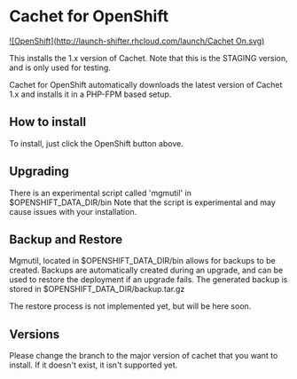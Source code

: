 # Cachet for OpenShift
[![OpenShift](http://launch-shifter.rhcloud.com/launch/Cachet On.svg)](https://openshift.redhat.com/app/console/application_type/custom?&cartridges%5B%5D=http://cartreflect-claytondev.rhcloud.com/github/boekkooi/openshift-cartridge-nginx&cartridges%5B%5D=http://cartreflect-claytondev.rhcloud.com/github/boekkooi/openshift-cartridge-php&cartridges%5B%5D=mysql-5.5&initial_git_url=https://github.com/ALinuxNinja/openshift-cachet.git&name=cachet&initial_git_branch=1.x)

This installs the 1.x version of Cachet. Note that this is the STAGING version, and is only used for testing.

Cachet for OpenShift automatically downloads the latest version of Cachet 1.x and installs it in a PHP-FPM based setup.

## How to install
To install, just click the OpenShift button above.

## Upgrading
There is an experimental script called 'mgmutil' in $OPENSHIFT_DATA_DIR/bin
Note that the script is experimental and may cause issues with your installation.

## Backup and Restore
Mgmutil, located in $OPENSHIFT_DATA_DIR/bin allows for backups to be created. Backups are automatically created during an upgrade, and can be used to restore the deployment if an upgrade fails.
The generated backup is stored in $OPENSHIFT_DATA_DIR/backup.tar.gz

The restore process is not implemented yet, but will be here soon.

## Versions
Please change the branch to the major version of cachet that you want to install.
If it doesn't exist, it isn't supported yet.
